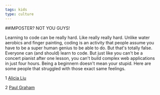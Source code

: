 ```yaml
---
tags: kids
type: culture
---
```


##IMPOSTER? NOT YOU GUYS!


Learning to code can be really hard. Like really really hard. Unlike water aerobics and finger painting, coding is an activity that people assume you have to be a super human genius to be able to do. But that's totally false. Everyone can (and should) learn to code. But just like you can't be a concert pianist after one lesson, you can't build complex web applications in just four hours. Being a beginnern doesn't mean your stupid. Here are some people that struggled with those exact same feelings.

1 [Alicia Liu]( https://medium.com/@aliciatweet/overcoming-impostor-syndrome-bdae04e46ec5)

2 [Paul Graham](http://www.paulgraham.com/hp.html)